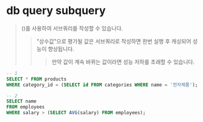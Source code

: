 # db query subquery

> ()를 사용하여 서브쿼리를 작성할 수 있습니다.
>
> > "상수값"으로 평가될 값은 서브쿼리로 작성하면 한번 실행 후 캐싱되어 성능이 향상됩니다.
> >
> > > 만약 값이 계속 바뀌는 값이라면 성능 저하를 초래할 수 있습니다.

```sql
-- 1
SELECT * FROM products
WHERE category_id = (SELECT id FROM categories WHERE name = '전자제품');

-- 2
SELECT name
FROM employees
WHERE salary > (SELECT AVG(salary) FROM employees);
```
